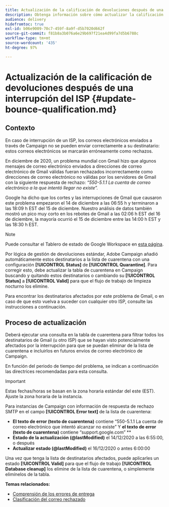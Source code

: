 ```yaml
---
title: Actualización de la calificación de devoluciones después de una interrupción del ISP
description: Obtenga información sobre cómo actualizar la calificación de devoluciones después de una interrupción del ISP.
audience: delivery
hidefromtoc: true
exl-id: b06e9009-70c7-459f-8a9f-d5b7020d662f
source-git-commit: f81b8a3b076a6e29b697f21ea4d99fa7d5b6788c
workflow-type: tm+mt
source-wordcount: '435'
ht-degree: 97%

---
```


# Actualización de la calificación de devoluciones después de una interrupción del ISP {#update-bounce-qualification.md}

## Contexto

En caso de interrupción de un ISP, los correos electrónicos enviados a través de Campaign no se pueden enviar correctamente a su destinatario: estos correos electrónicos se marcarán erróneamente como rechazos.

En diciembre de 2020, un problema mundial con Gmail hizo que algunos mensajes de correo electrónico enviados a direcciones de correo electrónico de Gmail válidas fueran rechazados incorrectamente como direcciones de correo electrónico no válidas por los servidores de Gmail con la siguiente respuesta de rechazo: *“550-5.1.1 La cuenta de correo electrónico a la que intentó llegar no existe”.*

Google ha dicho que los cortes y las interrupciones de Gmail que causaron este problema empezaron el 14 de diciembre a las 06:55 h y terminaron a las 18:09 h EST del 15 de diciembre. Nuestro análisis de datos también mostró un pico muy corto en los rebotes de Gmail a las 02:06 h EST del 16 de diciembre, la mayoría ocurrió el 15 de diciembre entre las 14:00 h EST y las 18:30 h EST.

>[!NOTE]
>
>Puede consultar el Tablero de estado de Google Workspace en [esta página](https://www.google.com/appsstatus#hl=en&amp;v=status).


Por lógica de gestión de devoluciones estándar, Adobe Campaign añadió automáticamente estos destinatarios a la lista de cuarentena con una configuración **[!UICONTROL Status]** de **[!UICONTROL Quarantine]**. Para corregir esto, debe actualizar la tabla de cuarentena en Campaign buscando y quitando estos destinatarios o cambiando su **[!UICONTROL Status]** a **[!UICONTROL Valid]** para que el flujo de trabajo de limpieza nocturno los elimine.

Para encontrar los destinatarios afectados por este problema de Gmail, o en caso de que esto vuelva a suceder con cualquier otro ISP, consulte las instrucciones a continuación.

## Proceso de actualización

Deberá ejecutar una consulta en la tabla de cuarentena para filtrar todos los destinatarios de Gmail (u otro ISP) que se hayan visto potencialmente afectados por la interrupción para que se puedan eliminar de la lista de cuarentena e incluirlos en futuros envíos de correo electrónico de Campaign.

En función del periodo de tiempo del problema, se indican a continuación las directrices recomendadas para esta consulta.

>[!IMPORTANT]
>
>Estas fechas/horas se basan en la zona horaria estándar del este (EST). Ajuste la zona horaria de la instancia.

Para instancias de Campaign con información de respuesta de rechazo SMTP en el campo **[!UICONTROL Error text]** de la lista de cuarentena:

* **El texto de error (texto de cuarentena)** contiene “550-5.1.1 La cuenta de correo electrónico que intentó alcanzar no existe” Y **el texto de error (texto de cuarentena)** contiene “support.google.com” **
* **Estado de la actualización (@lastModified)** el 14/12/2020 a las 6:55:00, o después
* **Actualizar estado (@lastModified)** el 16/12/2020 o antes 6:00:00

Una vez que tenga la lista de destinatarios afectados, puede aplicarles un estado **[!UICONTROL Valid]** para que el flujo de trabajo **[!UICONTROL Database cleanup]** los elimine de la lista de cuarentena, o simplemente elimínelos de la tabla.

**Temas relacionados:**
* [Comprensión de los errores de entrega](../../sending/using/understanding-delivery-failures.md)
* [Clasificación del correo rechazado](../../sending/using/understanding-delivery-failures.md#bounce-mail-qualification)

